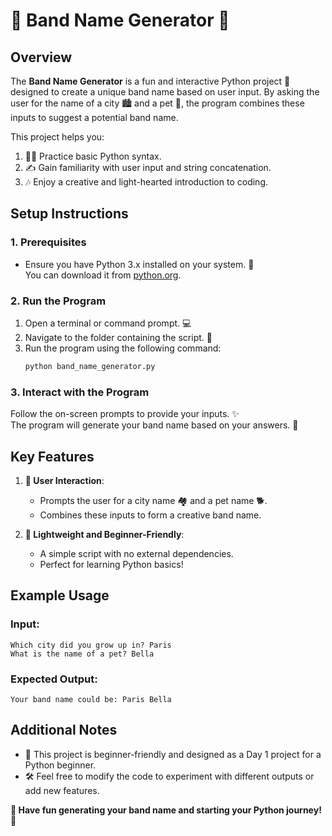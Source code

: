 # 🎸 **Band Name Generator** 🎵

## Overview  
The **Band Name Generator** is a fun and interactive Python project 🎉 designed to create a unique band name based on user input. By asking the user for the name of a city 🏙️ and a pet 🐾, the program combines these inputs to suggest a potential band name.

This project helps you:  
1. 🧑‍💻 Practice basic Python syntax.  
2. ✍️ Gain familiarity with user input and string concatenation.  
3. 🎶 Enjoy a creative and light-hearted introduction to coding.

## Setup Instructions

### 1. Prerequisites  
- Ensure you have Python 3.x installed on your system. 🐍  
  You can download it from [python.org](https://www.python.org/).  

### 2. Run the Program  
1. Open a terminal or command prompt. 💻  
2. Navigate to the folder containing the script. 📂  
3. Run the program using the following command:  
   ```bash
   python band_name_generator.py
   ```

### 3. Interact with the Program  
Follow the on-screen prompts to provide your inputs. ✨  
The program will generate your band name based on your answers. 🥳

## Key Features  

1. **🎤 User Interaction**:  
   - Prompts the user for a city name 🏘️ and a pet name 🐕.  
   - Combines these inputs to form a creative band name.  

2. **🌟 Lightweight and Beginner-Friendly**:  
   - A simple script with no external dependencies.  
   - Perfect for learning Python basics!  

## Example Usage  

### Input:  
```plaintext
Which city did you grow up in? Paris
What is the name of a pet? Bella
```

### Expected Output:  
```plaintext
Your band name could be: Paris Bella
```

## Additional Notes  

- 🐣 This project is beginner-friendly and designed as a Day 1 project for a Python beginner.  
- 🛠️ Feel free to modify the code to experiment with different outputs or add new features.  

**🎉 Have fun generating your band name and starting your Python journey!** 🚀